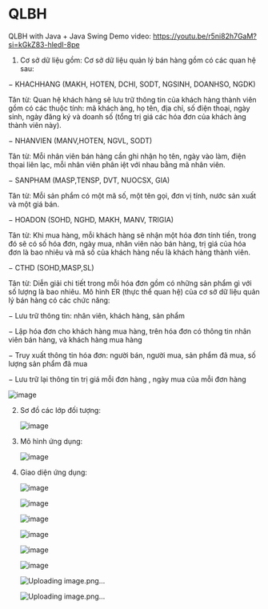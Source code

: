 # QLBH
QLBH with Java + Java Swing
Demo video: https://youtu.be/r5ni82h7GaM?si=kGkZ83-hledI-8pe
1. Cơ sở dữ liệu gồm:
   Cơ sở dữ liệu quản lý bán hàng gồm có các quan hệ sau:
   
− KHACHHANG (MAKH, HOTEN, DCHI, SODT, NGSINH, DOANHSO, 
NGDK)

Tân từ: Quan hệ khách hàng sẽ lưu trữ thông tin của khách hàng thành viên 
gồm có các thuộc tính: mã khách àng, họ tên, địa chỉ, số điện thoại, ngày 
sinh, ngày đăng ký và doanh số (tổng trị giá các hóa đơn của khách àng 
thành viên này).

− NHANVIEN (MANV,HOTEN, NGVL, SODT)

Tân từ: Mỗi nhân viên bán hàng cần ghi nhận họ tên, ngày vào làm, điện 
thọai liên lạc, mỗi nhân viên phân iệt với nhau bằng mã nhân viên.

− SANPHAM (MASP,TENSP, DVT, NUOCSX, GIA)

Tân từ: Mỗi sản phẩm có một mã số, một tên gọi, đơn vị tính, nước sản xuất 
và một giá bán.

− HOADON (SOHD, NGHD, MAKH, MANV, TRIGIA)

Tân từ: Khi mua hàng, mỗi khách hàng sẽ nhận một hóa đơn tính tiền, trong 
đó sẽ có số hóa đơn, ngày mua, nhân viên nào bán hàng, trị giá của hóa đơn 
là bao nhiêu và mã số của khách hàng nếu là khách hàng thành viên.

− CTHD (SOHD,MASP,SL)

Tân từ: Diễn giải chi tiết trong mỗi hóa đơn gồm có những sản phẩm gì với 
số lượng là bao nhiêu.
Mô hình ER (thực thể quan hệ) của cơ sở dữ liệu quản lý bán hàng có các chức 
năng:

− Lưu trữ thông tin: nhân viên, khách hàng, sản phẩm

− Lập hóa đơn cho khách hàng mua hàng, trên hóa đơn có thông tin nhân 
viên bán hàng, và khách hàng mua hàng

− Truy xuất thông tin hóa đơn: người bán, người mua, sản phẩm đã mua, số
lượng sản phẩm đã mua

− Lưu trữ lại thông tin trị giá mỗi đơn hàng , ngày mua của mỗi đơn hàng

![image](https://github.com/vanh182/QLBH-Java-Swing/assets/118065256/1f202da7-d6bd-46fd-b822-d9062b6b055c)

2. Sơ đồ các lớp đối tượng:
   
   ![image](https://github.com/vanh182/QLBH-Java-Swing/assets/118065256/e6346fc6-18d8-48c5-bab2-7909ac7a5640)

3. Mô hình ứng dụng:

   ![image](https://github.com/vanh182/QLBH-Java-Swing/assets/118065256/754c9f94-4d3e-4e9d-9eee-3cedef03d9df)

4. Giao diện ứng dụng:

   ![image](https://github.com/vanh182/QLBH-Java-Swing/assets/118065256/86a96216-50ab-45f5-b1a2-775be7d2758d)

   ![image](https://github.com/vanh182/QLBH-Java-Swing/assets/118065256/16dc65bb-3195-4bbe-922b-e02e5c881f82)

   ![image](https://github.com/vanh182/QLBH-Java-Swing/assets/118065256/141e306d-4c50-45db-a226-01e7e850c3fc)

   ![image](https://github.com/vanh182/QLBH-Java-Swing/assets/118065256/356ab9c2-f350-491d-a06c-19c1d4ca9705)

   ![image](https://github.com/vanh182/QLBH-Java-Swing/assets/118065256/bf2c7dc9-6880-4061-8c88-5e222335d92c)

   ![image](https://github.com/vanh182/QLBH-Java-Swing/assets/118065256/ee9f60c0-dc1d-414f-b329-fb98ec98b2b9)

   ![Uploading image.png…]()

   ![Uploading image.png…]()

   











